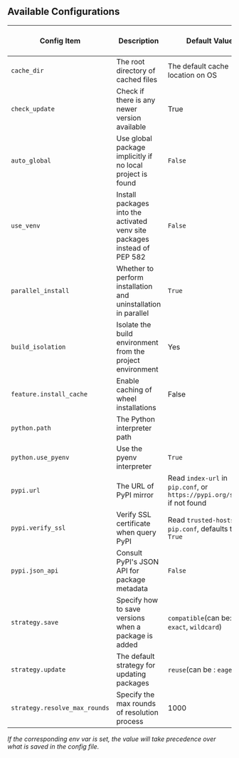## Available Configurations

| Config Item                   | Description                                                               | Default Value                                                             | Available in Project | Env var                  |
| ----------------------------- | ------------------------------------------------------------------------- | ------------------------------------------------------------------------- | -------------------- | ------------------------ |
| `cache_dir`                   | The root directory of cached files                                        | The default cache location on OS                                          | No                   |                          |
| `check_update`                | Check if there is any newer version available                             | True                                                                      | No                   |                          |
| `auto_global`                 | Use global package implicitly if no local project is found                | `False`                                                                   | No                   | `PDM_AUTO_GLOBAL`        |
| `use_venv`                    | Install packages into the activated venv site packages instead of PEP 582 | `False`                                                                   | Yes                  | `PDM_USE_VENV`           |
| `parallel_install`            | Whether to perform installation and uninstallation in parallel            | `True`                                                                    | Yes                  | `PDM_PARALLEL_INSTALL`   |
| `build_isolation`             | Isolate the build environment from the project environment                | Yes                                                                      | True                 | `PDM_BUILD_ISOLATION`    |
| `feature.install_cache`       | Enable caching of wheel installations                                     | False                                                                     | Yes                  |                          |
| `python.path`                 | The Python interpreter path                                               |                                                                           | Yes                  | `PDM_PYTHON`             |
| `python.use_pyenv`            | Use the pyenv interpreter                                                 | `True`                                                                    | Yes                  |                          |
| `pypi.url`                    | The URL of PyPI mirror                                                    | Read `index-url` in `pip.conf`, or `https://pypi.org/simple` if not found | Yes                  | `PDM_PYPI_URL`           |
| `pypi.verify_ssl`             | Verify SSL certificate when query PyPI                                    | Read `trusted-hosts` in `pip.conf`, defaults to `True`                    | Yes                  |                          |
| `pypi.json_api`               | Consult PyPI's JSON API for package metadata                              | `False`                                                                   | Yes                  | `PDM_PYPI_JSON_API`      |
| `strategy.save`               | Specify how to save versions when a package is added                      | `compatible`(can be: `exact`, `wildcard`)                                 | Yes                  |                          |
| `strategy.update`             | The default strategy for updating packages                                | `reuse`(can be : `eager`)                                                 | Yes                  |                          |
| `strategy.resolve_max_rounds` | Specify the max rounds of resolution process                              | 1000                                                                      | Yes                  | `PDM_RESOLVE_MAX_ROUNDS` |

_If the corresponding env var is set, the value will take precedence over what is saved in the config file._

